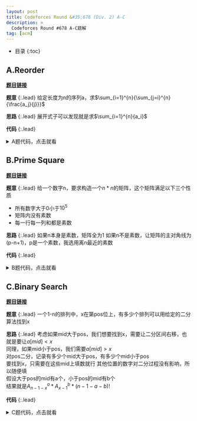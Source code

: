 ```yaml
---
layout: post
title: Codeforces Round &#35;678 (Div. 2) A-C
description: >
  Codeforces Round #678 A-C题解
tag: [acm]
---
```


* 目录
{:toc}

## A.Reorder
[**题目链接**](https://codeforces.com/contest/1436/problem/A)<br>

**题意**
{:.lead}
给定长度为n的序列a，求$\sum_{i=1}^{n}{\sum_{j=i}^{n}{\frac{a_j}{j}}}$<br>

**思路**
{:.lead}
展开式子可以发现就是求$\sum_{i=1}^{n}{a_i}$<br>

**代码**
{:.lead}
<details>
  <summary>A题代码，点击就看</summary>
  
  <pre><code class="language-cpp">
  #include <bits/stdc++.h>
  #define inf 0x7f7f7f7f
  #define ms(a) memset(a, 0, sizeof(a))
  #define repu(i, a, b) for (int i = a; i < b; i++)
  #define repd(i, a, b) for (int i = a; i > b; i--)
  using namespace std;
  typedef long long ll;
  typedef long double ld;

  const int M = int(1e5) + 5;
  const int mod = int(1e9) + 7;

  ll a[105];
  void solve() {
      ll n,m;
      cin>>n>>m;

      ll sum=0;
      repu(i,0,n){
          cin>>a[i];
          sum+=a[i];
      }

      if(sum==m){
          cout<<"YES"<<endl;
      }
      else{
          cout<<"NO"<<endl;
      }
  }
  int main() {
      ios::sync_with_stdio(false);
      cin.tie(0);

      int t;
      cin >> t;
      while (t--) {
          solve();
      }
      // solve();
      return 0;
  }
  </code></pre>
</details>


## B.Prime Square
[**题目链接**](https://codeforces.com/contest/1436/problem/B)<br>

**题意**
{:.lead}
给一个数字n，要求构造一个$n*n$的矩阵，这个矩阵满足以下三个性质
* 所有数字大于0小于$10^5$
* 矩阵内没有素数
* 每一行每一列和都是素数
  
**思路**
{:.lead}
如果n本身是素数，矩阵全为1
如果n不是素数，让矩阵的主对角线为(p-n+1)，p是一个素数，我选用离n最近的素数

**代码**
{:.lead}
<details>
  <summary>B题代码，点击就看</summary>
  
  <pre><code class="language-cpp">
  #include <bits/stdc++.h>
  #define inf 0x7f7f7f7f
  #define ms(a) memset(a, 0, sizeof(a))
  #define repu(i, a, b) for (int i = a; i < b; i++)
  #define repd(i, a, b) for (int i = a; i > b; i--)
  using namespace std;
  typedef long long ll;
  typedef long double ld;

  const int M = int(1e5) + 5;
  const int mod = int(1e9) + 7;

  bool prime(ll n){
      for(ll i=2;i*i<=n;i++){
          if(n%i==0){
              return false;
          }
      }
      return true;
  }
  ll a[105][105];
  void solve() {
      ll n;
      cin>>n;

      if(prime(n)==true){
          repu(i,0,n){
              repu(i,0,n){
                  cout<<1<<" ";
              }
              cout<<endl;
          }
      }
      else{
          ll p;
          repu(i,n,1000){
              if(prime(i) && !prime(i-n+1)){
                  p = i;
                  break;
              }
          }

          repu(i,0,n){
              repu(j,0,n){
                  a[i][j]=1;
              }
          }
          for(int i=n-1;i>=0;i--){
              a[i][i]+=(p-n);
          }

          repu(i,0,n){
              repu(j,0,n){
                  cout<<a[i][j]<<" ";
              }
              cout<<endl;
          }
      }
  }
  int main() {
      ios::sync_with_stdio(false);
      cin.tie(0);

      int t;
      cin >> t;
      while (t--) {
          solve();
      }
      // solve();
      return 0;
  }
  </code></pre>
</details>

## C.Binary Search
[**题目链接**](https://codeforces.com/contest/1436/problem/C)<br>

**题意**
{:.lead}
一个1-n的排列中，x在第pos位上，有多少个排列可以用给定的二分算法找到x

**思路**
{:.lead}
考虑如果mid大于pos，我们想要找到x，需要让二分区间右移，也就是要让$a[mid]<x$<br>
同理，如果mid小于pos，我们需要$a[mid]>x$<br>
对pos二分，记录有多少个mid大于pos，有多少个mid小于pos<br>
要找到x，只需要在这些mid上填数就行
其他位置的数字对二分过程没有影响，所以随便填<br>
假设大于pos的mid有a个，小于pos的mid有b个<br>
结果就是$A_{n-1-x}^{a} * A_{x-1}^{b} * (n-1-a-b)!$<br>

**代码**
{:.lead}
<details>
  <summary>C题代码，点击就看</summary>
  <code>
  #include <bits/stdc++.h>
  #define inf 0x7f7f7f7f
  #define ms(a) memset(a, 0, sizeof(a))
  #define repu(i, a, b) for (int i = a; i < b; i++)
  #define repd(i, a, b) for (int i = a; i > b; i--)
  using namespace std;
  typedef long long ll;
  typedef long double ld;

  const int M = int(1e5) + 5;
  const ll mod = ll(1e9) + 7;

  void solve() {
      ll n, x, pos;
      cin >> n >> x >> pos;

      ll a = 0, b = 0;
      // a>,b<
      ll l = 0, r = n;
      while (l < r) {
          ll mid = (l + r) / 2;
          if (mid > pos) {
              a++;
              r = mid;
          } else if (mid < pos) {
              b++;
              l = mid + 1;
          } else {
              l = mid+1;
          }
      }

      // cout<<a<<" "<<b<<endl;
      ll ans = 1;
      for (ll i = 1; i <= a; i++) {
          // ans*=(n-x-i+1);
          ans = (ans * (n - x - i + 1)) % mod;
      }
      for (ll i = 1; i <= b; i++) {
          // ans*=(x-i);
          ans = (ans * (x - i)) % mod;
      }
      for (ll i = 1; i <= (n - 1 - a - b); i++) {
          ans = (ans * i) % mod;
      }
      ans %= mod;
      
      if(a>(n-x) || b>(x-1)){
          ans=0;
      }
      cout << ans%mod << endl;
  }
  int main() {
      ios::sync_with_stdio(false);
      cin.tie(0);

      // int t;
      // cin >> t;
      // while (t--) {
      //     solve();
      // }
      solve();
      return 0;
  }
  </code>
</details>